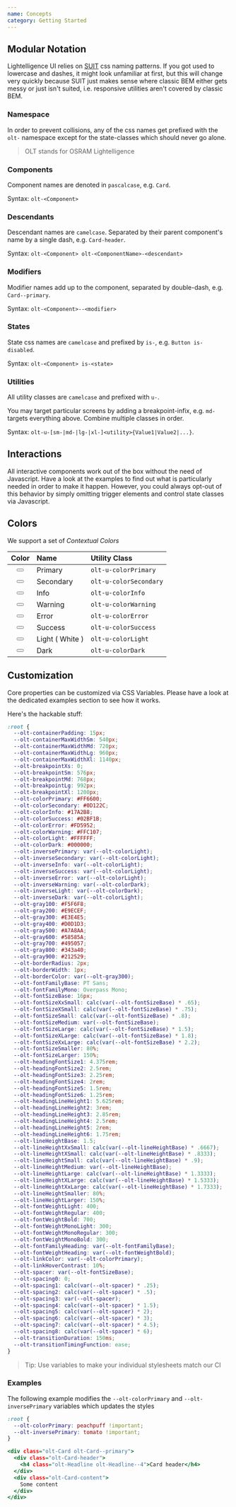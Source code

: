 ```yaml
---
name: Concepts
category: Getting Started
---
```


## Modular Notation

Lightelligence UI relies on 
[SUIT](https://github.com/suitcss/suit/blob/master/doc/naming-conventions.md) 
css naming patterns. If you got used to lowercase and dashes, it might look 
unfamiliar at first, but this will change very quickly because SUIT just makes 
sense where classic BEM either gets messy or just isn't suited, i.e. responsive 
utilities aren't covered by classic BEM.

### Namespace

In order to prevent collisions, any of the css names get prefixed with the 
`olt-` namespace except for the state-classes which should never go alone.

> OLT stands for OSRAM Lightelligence

### Components

Component names are denoted in `pascalcase`, e.g. `Card`.

Syntax: `olt-<Component>`

### Descendants

Descendant names are `camelcase`. Separated by their parent component's name by 
a single dash, e.g. `Card-header`.

Syntax: `olt-<Component> olt-<ComponentName>-<descendant>`

### Modifiers

Modifier names add up to the component, separated by double-dash, e.g. 
`Card--primary`.

Syntax: `olt-<Component>--<modifier>`

### States

State css names are `camelcase` and prefixed by `is-`, e.g. 
`Button is-disabled`.

Syntax: `olt-<Component> is-<state>`

### Utilities

All utility classes are `camelcase` and prefixed with `u-`.

You may target particular screens by adding a breakpoint-infix, e.g. `md-` 
targets everything above. Combine multiple classes in order.

Syntax: `olt-u-[sm-|md-|lg-|xl-]<utility>{Value1|Value2|...}`.

## Interactions

All interactive components work out of the box without the need of Javascript.
Have a look at the examples to find out what is particularly needed in order to 
make it happen. However, you could always opt-out of this behavior by simply 
omitting trigger elements and control state classes via Javascript.

## Colors

We support a set of *Contextual Colors* 

| Color                                                                            | Name            | Utility Class          |
|:--------------------------------------------------------------------------------:|:----------------|:-----------------------|
| <button class="olt-Button olt-Button--icon olt-Button--primary"></button>            | Primary         | `olt-u-colorPrimary`   |
| <button class="olt-Button olt-Button--icon olt-Button--secondary"></button>          | Secondary       | `olt-u-colorSecondary` |
| <button class="olt-Button olt-Button--icon olt-Button--info"></button>               | Info            | `olt-u-colorInfo`      |
| <button class="olt-Button olt-Button--icon olt-Button--warning"></button>            | Warning         | `olt-u-colorWarning`   | 
| <button class="olt-Button olt-Button--icon olt-Button--error"></button>              | Error           | `olt-u-colorError`     | 
| <button class="olt-Button olt-Button--icon olt-Button--success"></button>            | Success         | `olt-u-colorSuccess`   | 
| <button class="olt-Button olt-Button--icon olt-Button--light olt-u-border"></button> | Light ( White ) | `olt-u-colorLight`     | 
| <button class="olt-Button olt-Button--icon olt-Button--dark"></button>               | Dark            | `olt-u-colorDark`      | 

## Customization

Core properties can be customized via CSS Variables. Please have a look at the 
dedicated examples section to see how it works.

Here's the hackable stuff:

```css
:root {
  --olt-containerPadding: 15px;
  --olt-containerMaxWidthSm: 540px;
  --olt-containerMaxWidthMd: 720px;
  --olt-containerMaxWidthLg: 960px;
  --olt-containerMaxWidthXl: 1140px;
  --olt-breakpointXs: 0;
  --olt-breakpointSm: 576px;
  --olt-breakpointMd: 768px;
  --olt-breakpointLg: 992px;
  --olt-breakpointXl: 1200px;
  --olt-colorPrimary: #FF6600;
  --olt-colorSecondary: #0D122C;
  --olt-colorInfo: #17A2B8;
  --olt-colorSuccess: #02BF1B;
  --olt-colorError: #FD5952;
  --olt-colorWarning: #FFC107;
  --olt-colorLight: #FFFFFF;
  --olt-colorDark: #000000;
  --olt-inversePrimary: var(--olt-colorLight);
  --olt-inverseSecondary: var(--olt-colorLight);
  --olt-inverseInfo: var(--olt-colorLight);
  --olt-inverseSuccess: var(--olt-colorLight);
  --olt-inverseError: var(--olt-colorLight);
  --olt-inverseWarning: var(--olt-colorDark);
  --olt-inverseLight: var(--olt-colorDark);
  --olt-inverseDark: var(--olt-colorLight);
  --olt-gray100: #F5F6F8;
  --olt-gray200: #E9ECEF;
  --olt-gray300: #E3E4E5;
  --olt-gray400: #D0D1D3;
  --olt-gray500: #A7A8AA;
  --olt-gray600: #58585A;
  --olt-gray700: #495057;
  --olt-gray800: #343a40;
  --olt-gray900: #212529;
  --olt-borderRadius: 2px;
  --olt-borderWidth: 1px;
  --olt-borderColor: var(--olt-gray300);
  --olt-fontFamilyBase: PT Sans;
  --olt-fontFamilyMono: Overpass Mono;
  --olt-fontSizeBase: 16px;
  --olt-fontSizeXxSmall: calc(var(--olt-fontSizeBase) * .65);
  --olt-fontSizeXSmall: calc(var(--olt-fontSizeBase) * .75);
  --olt-fontSizeSmall: calc(var(--olt-fontSizeBase) * .8);
  --olt-fontSizeMedium: var(--olt-fontSizeBase);
  --olt-fontSizeLarge: calc(var(--olt-fontSizeBase) * 1.5);
  --olt-fontSizeXLarge: calc(var(--olt-fontSizeBase) * 1.8);
  --olt-fontSizeXxLarge: calc(var(--olt-fontSizeBase) * 2.2);
  --olt-fontSizeSmaller: 80%;
  --olt-fontSizeLarger: 150%;
  --olt-headingFontSize1: 4.375rem;
  --olt-headingFontSize2: 2.5rem;
  --olt-headingFontSize3: 2.25rem;
  --olt-headingFontSize4: 2rem;
  --olt-headingFontSize5: 1.5rem;
  --olt-headingFontSize6: 1.25rem;
  --olt-headingLineHeight1: 5.625rem;
  --olt-headingLineHeight2: 3rem;
  --olt-headingLineHeight3: 2.85rem;
  --olt-headingLineHeight4: 2.5rem;
  --olt-headingLineHeight5: 2rem;
  --olt-headingLineHeight6: 1.75rem;
  --olt-lineHeightBase: 1.5;
  --olt-lineHeightXxSmall: calc(var(--olt-lineHeightBase) * .6667);
  --olt-lineHeightXSmall: calc(var(--olt-lineHeightBase) * .8333);
  --olt-lineHeightSmall: calc(var(--olt-lineHeightBase) * .9);
  --olt-lineHeightMedium: var(--olt-lineHeightBase);
  --olt-lineHeightLarge: calc(var(--olt-lineHeightBase) * 1.3333);
  --olt-lineHeightXLarge: calc(var(--olt-lineHeightBase) * 1.5333);
  --olt-lineHeightXxLarge: calc(var(--olt-lineHeightBase) * 1.7333);
  --olt-lineHeightSmaller: 80%;
  --olt-lineHeightLarger: 150%;
  --olt-fontWeightLight: 400;
  --olt-fontWeightRegular: 400;
  --olt-fontWeightBold: 700;
  --olt-fontWeightMonoLight: 300;
  --olt-fontWeightMonoRegular: 300;
  --olt-fontWeightMonoBold: 300;
  --olt-fontFamilyHeading: var(--olt-fontFamilyBase);
  --olt-fontWeightHeading: var(--olt-fontWeightBold);
  --olt-linkColor: var(--olt-colorPrimary);
  --olt-linkHoverContrast: 10%;
  --olt-spacer: var(--olt-fontSizeBase);
  --olt-spacing0: 0;
  --olt-spacing1: calc(var(--olt-spacer) * .25);
  --olt-spacing2: calc(var(--olt-spacer) * .5);
  --olt-spacing3: var(--olt-spacer);
  --olt-spacing4: calc(var(--olt-spacer) * 1.5);
  --olt-spacing5: calc(var(--olt-spacer) * 2);
  --olt-spacing6: calc(var(--olt-spacer) * 3);
  --olt-spacing7: calc(var(--olt-spacer) * 4.5);
  --olt-spacing8: calc(var(--olt-spacer) * 6);
  --olt-transitionDuration: 150ms;
  --olt-transitionTimingFunction: ease;
}
```

> Tip: Use variables to make your individual stylesheets match our CI

### Examples

The following example modifies the `--olt-colorPrimary` and 
`--olt-inversePrimary` variables which updates the styles

```variables.css
:root {
  --olt-colorPrimary: peachpuff !important;
  --olt-inversePrimary: tomato !important;
}
```

```variables.html
<div class="olt-Card olt-Card--primary">
  <div class="olt-Card-header">
    <h4 class="olt-Headline olt-Headline--4">Card header</h4>
  </div>
  <div class="olt-Card-content">
    Some content
  </div>
</div>
```
